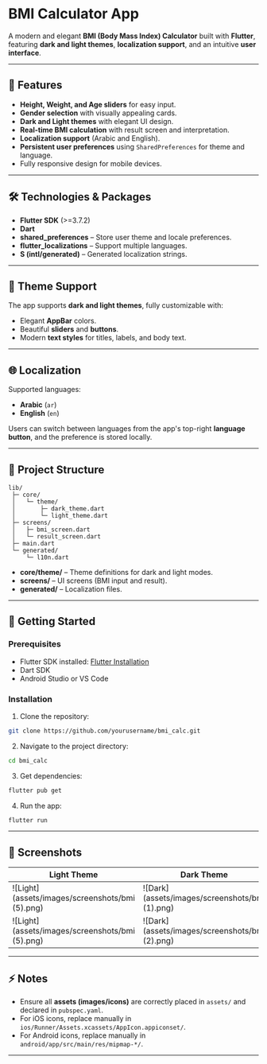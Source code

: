 # BMI Calculator App

A modern and elegant **BMI (Body Mass Index) Calculator** built with **Flutter**, featuring **dark and light themes**, **localization support**, and an intuitive **user interface**.

---
## 📌 Features

* **Height, Weight, and Age sliders** for easy input.
* **Gender selection** with visually appealing cards.
* **Dark and Light themes** with elegant UI design.
* **Real-time BMI calculation** with result screen and interpretation.
* **Localization support** (Arabic and English).
* **Persistent user preferences** using `SharedPreferences` for theme and language.
* Fully responsive design for mobile devices.

---

## 🛠️ Technologies & Packages

* **Flutter SDK** (>=3.7.2)
* **Dart**
* **shared_preferences** – Store user theme and locale preferences.
* **flutter_localizations** – Support multiple languages.
* **S (intl/generated)** – Generated localization strings.

---

## 🎨 Theme Support

The app supports **dark and light themes**, fully customizable with:

* Elegant **AppBar** colors.
* Beautiful **sliders** and **buttons**.
* Modern **text styles** for titles, labels, and body text.

---

## 🌐 Localization

Supported languages:

* **Arabic** (`ar`)
* **English** (`en`)

Users can switch between languages from the app's top-right **language button**, and the preference is stored locally.

---

## 📂 Project Structure

```
lib/
 ├─ core/
 │   └─ theme/
 │       ├─ dark_theme.dart
 │       └─ light_theme.dart
 ├─ screens/
 │   ├─ bmi_screen.dart
 │   └─ result_screen.dart
 ├─ main.dart
 └─ generated/
     └─ l10n.dart
```

* **core/theme/** – Theme definitions for dark and light modes.
* **screens/** – UI screens (BMI input and result).
* **generated/** – Localization files.

---

## 🚀 Getting Started

### Prerequisites

* Flutter SDK installed: [Flutter Installation](https://flutter.dev/docs/get-started/install)
* Dart SDK
* Android Studio or VS Code

### Installation

1. Clone the repository:

```bash
git clone https://github.com/yourusername/bmi_calc.git
```

2. Navigate to the project directory:

```bash
cd bmi_calc
```

3. Get dependencies:

```bash
flutter pub get
```

4. Run the app:

```bash
flutter run
```

---

## 📱 Screenshots

| Light Theme                            | Dark Theme                           |
| -------------------------------------- | ------------------------------------ |
| ![Light](assets/images/screenshots/bmi (5).png) | ![Dark](assets/images/screenshots/bmi (1).png) |
| ![Light](assets/images/screenshots/bmi (5).png) | ![Dark](assets/images/screenshots/bmi (2).png) |
---

## ⚡ Notes

* Ensure all **assets (images/icons)** are correctly placed in `assets/` and declared in `pubspec.yaml`.
* For iOS icons, replace manually in `ios/Runner/Assets.xcassets/AppIcon.appiconset/`.
* For Android icons, replace manually in `android/app/src/main/res/mipmap-*/`.
---
